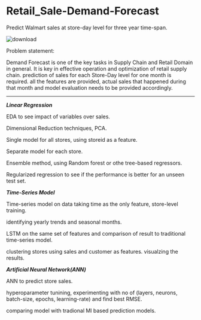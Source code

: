 #  Retail_Sale-Demand-Forecast
Predict Walmart sales at store-day level for three year time-span.

![download](https://github.com/sohrabalexmofid/Retail_Sale-Demand-Forecast/assets/123208599/689bfacb-7dc6-4a09-8ed5-e9792a3c19b1)





Problem statement:

Demand Forecast is one of the key tasks in Supply Chain and Retail Domain in general. It is key in effective operation and optimization of retail supply chain. 
prediction of sales for each Store-Day level for one month is required. all the features are provided, actual sales that happened during that month and model evaluation needs to be provided accordingly. 

***
***Linear Regression***

EDA to see impact of variables over sales.

Dimensional Reduction techniques, PCA.

Single model for all stores, using storeid as a feature.

Separate model for each store.

Ensemble method, using Random forest or othe tree-based regressors.

Regularized regression to see if the performance is better for an unseen test set.


***Time-Series Model***

Time-series model on data taking time as the only feature, store-level training.

identifying yearly trends and seasonal months.

LSTM on the same set of features and comparison of result to traditional time-series model.

clustering stores using sales and customer as features. visualzing the results.



***Artificial Neural Network(ANN)***

ANN to predict store sales.

hyperoparameter tunining, experimenting with no of (layers, neurons, batch-size, epochs, learning-rate) and find best RMSE.

comparing model with tradional Ml based prediction models.
